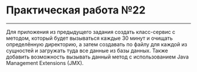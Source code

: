 # Практическая работа №22
___
Для приложения из предыдущего задания создать класс-сервис с методом, который будет вызываться каждые 30 минут и очищать определённую директорию, а затем создавать по файлу для каждой из сущностей и загружать туда все данные из базы данных. Также добавить возможность вызывать данный метод с использованием Java Management Extensions (JMX).
